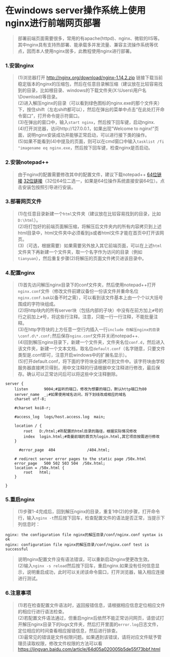 # 在windows server操作系统上使用nginx进行前端网页部署  
>部署前端页面需要很多，常用的有apache(httpd)、nginx、微软的IIS等。其中nginx具有支持热部署、能承载多并发流量、兼容主流操作系统等优点，因而本人使用nginx居多，此教程使用nginx进行部署。  

### 1.安装nginx  
>(1)浏览器打开 http://nginx.org/download/nginx-1.14.2.zip 链接下载当前稳定版本的nginx的压缩包，然后在任意目录解压缩（建议放在比较容易找到的目录，比如根目录、windows的下载文件夹(X:\Users\用户名\Download)等目录。  
(2)进入解压nginx的目录（可以看到绿色图标的nginx.exe的那个文件夹）下，按住shift（左右shift都可以），然后在弹出的菜单中点击“在此处打开命令窗口”，打开命令提示符窗口。  
(3)在弹出的窗口中，输入`start nginx`，然后按下回车键，启动nginx.  
(4)打开浏览器，访问http://127.0.0.1，如果出现"Welcome to nginx!"页面，说明nginx安装成功并能够正常启动，可以进行接下类的操作。  
(5)如果不能看到(4)中提及的页面，则可以在cmd窗口中输入`tasklist /fi "imagename eq nginx.exe`，然后按下回车键，检查nginx是否启动。  

### 2.安装notepad++  
>由于nginx的配置需要修改其中的配置文件，建议下载notepad++ [64位链接](https://notepad-plus-plus.org/repository/7.x/7.6.3/npp.7.6.3.Installer.x64.exe) [32位链接](https://notepad-plus-plus.org/repository/7.x/7.6.3/npp.7.6.3.Installer.exe)（32位64位二选一，如果是64位操作系统直接安装64位）。点击安装包按照引导进行安装。  

### 3.部署网页文件  
>(1)在任意目录新建一个`html`文件夹（建议放在比较容易找到的目录，比如`D:\html`）。  
(2)将打包好的前端页面解压缩，将解压后文件夹内的所有内容拷贝到上述html目录中，html文件夹中必须看到js或者html文件才能在首页中打开该网页。  
(3)（可选，根据需要）如果需要另外放入其它前端页面，可以在上述`html`文件夹下再新建一个文件夹，取一个名字作为访问的目录（例如`tianyuan`），然后重复步骤(2)将解压的页面文件拷贝进该目录中。  

### 4.配置nginx  
>(1)首先访问解压nginx目录下的conf文件夹，然后使用notepad++打开`nginx.conf`文件（修改文件前建议备份一份该文件并重命名位`nginx.conf.bak`以备不时之需），可以看到该文件基本上由一个个以大括号围成的字符块组成。  
(2)将http块内的所有server块（包括内部的子块）中没有在前方加上`#`号的行之前加上`#`号，将这些行注释。注意，只能一行一行注释，不能批量注释。  
(3)在http字符块的上方任意一空行内插入一行`include 你解压nginx的目录\conf.d\*.conf;`然后保存`nginx.conf`文件并关闭notepad++.  
(4)回到解压nginx目录下，新建一个文件夹，文件夹名位`conf.d`，然后进入该文件夹，新建一个文本文档，取名位`default.conf`（名字随意，只要文件类型是.conf即可，注意开启windows中的扩展名显示）。  
(5)打开default.conf，将下面的字符块全部拷贝到文件中。该字符块由学校服务器直接拷贝得到，用中文注释的行请根据中文注释进行修改，最后保存。确认可以正常访问后可以将这些中文注释删除。  
```
server {
    listen       9004;#监听的端口，修改为想要的端口，默认http端口为80
    server_name  _;#如果使用域名访问，将下划线改成相应的域名
	charset utf-8;

    #charset koi8-r;

    #access_log  logs/host.access.log  main;

    location / {
        root   D:/html;#所配置的html目录的路径，根据实际情况修改
        index  login.html;#南曼前端的首页为login.html,其它项目按需进行修改
    }

	  #error_page  404              /404.html;

    # redirect server error pages to the static page /50x.html
    error_page   500 502 503 504  /50x.html;
    location = /50x.html {
        root   html;
    }

}
```

### 5.重启nginx  
>(1)步骤1-4完成后，回到解压nginx的目录，重复1中(2)的步骤，打开命令行，输入`nginx -t`然后按下回车，检查配置文件的语法是否正常，当提示下列信息时：  
```
nginx: the configuration file nginx的解压目录/conf/nginx.conf syntax is ok
nginx: configuration file nginx的解压目录/conf/nginx.conf test is successful
```
>说明nginx配置文件没有语法错误，可以重新启动nginx使更改生效。  
(2)输入`nginx -s reload`然后按下回车，重启nginx.如果没有任何信息显示，说明重启成功，此时可以关闭该命令窗口，打开浏览器，输入相应连接进行测试。  

### 6.注意事项  
>(1)若在检查配置文件语法时，返回报错信息，请根据相应信息定位相应文件的相应行进行语法检查。  
(2)若配置文件语法通过，但重启nginx后依然不能正常访问网页，请尝试打开解压nginx目录下的logs文件夹，然后打开里面的`error.log`日志文件，定位相应的时间查看相应报错信息，然后进行排查。  
(3)最常见的错误是文件权限问题。如果遇到该错误，请将对应文件赋予管理员读取权限，修改文件权限的方法可以看 https://jingyan.baidu.com/article/64d05a020005b5de55f73bbf.html  
